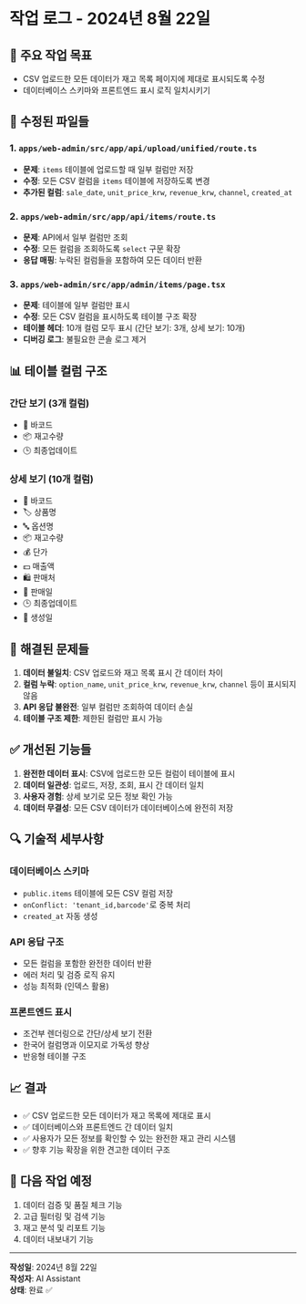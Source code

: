 # 작업 로그 - 2024년 8월 22일

## 🎯 주요 작업 목표
- CSV 업로드한 모든 데이터가 재고 목록 페이지에 제대로 표시되도록 수정
- 데이터베이스 스키마와 프론트엔드 표시 로직 일치시키기

## 🔧 수정된 파일들

### 1. `apps/web-admin/src/app/api/upload/unified/route.ts`
- **문제**: `items` 테이블에 업로드할 때 일부 컬럼만 저장
- **수정**: 모든 CSV 컬럼을 `items` 테이블에 저장하도록 변경
- **추가된 컬럼**: `sale_date`, `unit_price_krw`, `revenue_krw`, `channel`, `created_at`

### 2. `apps/web-admin/src/app/api/items/route.ts`
- **문제**: API에서 일부 컬럼만 조회
- **수정**: 모든 컬럼을 조회하도록 `select` 구문 확장
- **응답 매핑**: 누락된 컬럼들을 포함하여 모든 데이터 반환

### 3. `apps/web-admin/src/app/admin/items/page.tsx`
- **문제**: 테이블에 일부 컬럼만 표시
- **수정**: 모든 CSV 컬럼을 표시하도록 테이블 구조 확장
- **테이블 헤더**: 10개 컬럼 모두 표시 (간단 보기: 3개, 상세 보기: 10개)
- **디버깅 로그**: 불필요한 콘솔 로그 제거

## 📊 테이블 컬럼 구조

### 간단 보기 (3개 컬럼)
- 📱 바코드
- 📦 재고수량
- 🕒 최종업데이트

### 상세 보기 (10개 컬럼)
- 📱 바코드
- 🏷️ 상품명
- 🔤 옵션명
- 📦 재고수량
- 💰 단가
- 💵 매출액
- 🛍️ 판매처
- 📅 판매일
- 🕒 최종업데이트
- 📅 생성일

## 🚨 해결된 문제들

1. **데이터 불일치**: CSV 업로드와 재고 목록 표시 간 데이터 차이
2. **컬럼 누락**: `option_name`, `unit_price_krw`, `revenue_krw`, `channel` 등이 표시되지 않음
3. **API 응답 불완전**: 일부 컬럼만 조회하여 데이터 손실
4. **테이블 구조 제한**: 제한된 컬럼만 표시 가능

## ✅ 개선된 기능들

1. **완전한 데이터 표시**: CSV에 업로드한 모든 컬럼이 테이블에 표시
2. **데이터 일관성**: 업로드, 저장, 조회, 표시 간 데이터 일치
3. **사용자 경험**: 상세 보기로 모든 정보 확인 가능
4. **데이터 무결성**: 모든 CSV 데이터가 데이터베이스에 완전히 저장

## 🔍 기술적 세부사항

### 데이터베이스 스키마
- `public.items` 테이블에 모든 CSV 컬럼 저장
- `onConflict: 'tenant_id,barcode'`로 중복 처리
- `created_at` 자동 생성

### API 응답 구조
- 모든 컬럼을 포함한 완전한 데이터 반환
- 에러 처리 및 검증 로직 유지
- 성능 최적화 (인덱스 활용)

### 프론트엔드 표시
- 조건부 렌더링으로 간단/상세 보기 전환
- 한국어 컬럼명과 이모지로 가독성 향상
- 반응형 테이블 구조

## 📈 결과

- ✅ CSV 업로드한 모든 데이터가 재고 목록에 제대로 표시
- ✅ 데이터베이스와 프론트엔드 간 데이터 일치
- ✅ 사용자가 모든 정보를 확인할 수 있는 완전한 재고 관리 시스템
- ✅ 향후 기능 확장을 위한 견고한 데이터 구조

## 🚀 다음 작업 예정

1. 데이터 검증 및 품질 체크 기능
2. 고급 필터링 및 검색 기능
3. 재고 분석 및 리포트 기능
4. 데이터 내보내기 기능

---
**작성일**: 2024년 8월 22일  
**작성자**: AI Assistant  
**상태**: 완료 ✅
